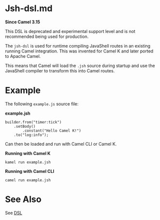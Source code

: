 # Jsh-dsl.md

**Since Camel 3.15**

This DSL is deprecated and experimental support level and is not
recommended being used for production.

The `jsh-dsl` is used for runtime compiling JavaShell routes in an
existing running Camel integration. This was invented for Camel K and
later ported to Apache Camel.

This means that Camel will load the `.jsh` source during startup and use
the JavaShell compiler to transform this into Camel routes.

# Example

The following `example.js` source file:

**example.jsh**

    builder.from("timer:tick")
        .setBody()
            .constant("Hello Camel K!")
        .to("log:info");

Can then be loaded and run with Camel CLI or Camel K.

**Running with Camel K**

    kamel run example.jsh

**Running with Camel CLI**

    camel run example.jsh

# See Also

See [DSL](#manual:ROOT:dsl.adoc)
